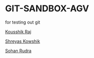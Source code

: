 # GIT-SANDBOX-AGV
for testing out git

[Kousshik Raj](https://github.com/TheLethalCode)

[Shreyas Kowshik](https://github.com/shreyas-kowshik)

[Sohan Rudra](https://github.com/rudrasohan)

